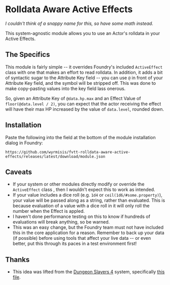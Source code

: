 # Rolldata Aware Active Effects
*I couldn't think of a snappy name for this, so have some math instead.*

This system-agnostic module allows you to use an Actor's rolldata in your
Active Effects.


## The Specifics
This module is fairly simple -- it overrides Foundry's included `ActiveEffect`
class with one that makes an effort to read rolldata. In addition, it adds a 
bit of syntactic sugar to the Attribute Key field -- you can use `@` in front
of your Attribute Key field, and the symbol will be stripped off. This was done
to make copy-pasting values into the key field lass onerous.

So, given an Attribute Key of `@data.hp.max` and an Effect Value of `floor(@data.level / 2)`,
you can expect that the actor receiving the effect will have their max HP increased
by the value of `data.level`, rounded down.


## Installation
Paste the following into the field at the bottom of the module installation dialog in Foundry:

```
https://github.com/wyrmisis/fvtt-rolldata-aware-active-effects/releases/latest/download/module.json
```


## Caveats
* If your system or other modules directly modify or override the `ActiveEffect` class
  , then I wouldn't expect this to work as intended.
* If your value includes a dice roll (e.g. `1d4` or `ceil(1d6/#some.property)`),
  your value will be passed along as a string, rather than evaluated. This is
  because evaluation of a value with a dice roll in it will only roll the number
  when the Effect is appled.
* I haven't done performance testing on this to know if hundreds of evaluations
  will break anything, so be warned.
* This was an easy change, but the Foundry team must not have included this in
  the core application for a reason. Remember to back up your data (if possible)
  before using tools that affect your live data -- or even better, put this through
  its paces in a test environment first!


## Thanks
* This idea was lifted from the [Dungeon Slayers 4](https://git.f3l.de/dungeonslayers/ds4) system, specifically [this file](https://git.f3l.de/dungeonslayers/ds4/-/blob/master/src/module/active-effect.ts).
